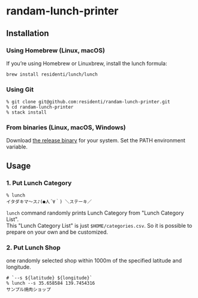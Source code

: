 # randam-lunch-printer

## Installation
### Using Homebrew (Linux, macOS)
If you’re using Homebrew or Linuxbrew, install the lunch formula:
```
brew install residenti/lunch/lunch
```

### Using Git
```
% git clone git@github.com:residenti/randam-lunch-printer.git
% cd randam-lunch-printer
% stack install
```

### From binaries (Linux, macOS, Windows)
Download [the release binary](https://github.com/residenti/randam-lunch-printer/releases) for your system.
Set the PATH environment variable.

## Usage

### 1. Put Lunch Category
```
% lunch
イタダキマ～ス♪(●人´∀｀) ＼ステーキ／
```
`lunch` command randomly prints Lunch Category from "Lunch Category List".  
This "Lunch Category List" is just `$HOME/categories.csv`. So it is possible to prepare on your own and be customized.

### 2. Put Lunch Shop
one randomly selected shop within 1000m of the specified latitude and longitude.
```
# `--s ${latitude} ${longitude}`
% lunch --s 35.658584 139.7454316
サンプル焼肉ショップ
```
